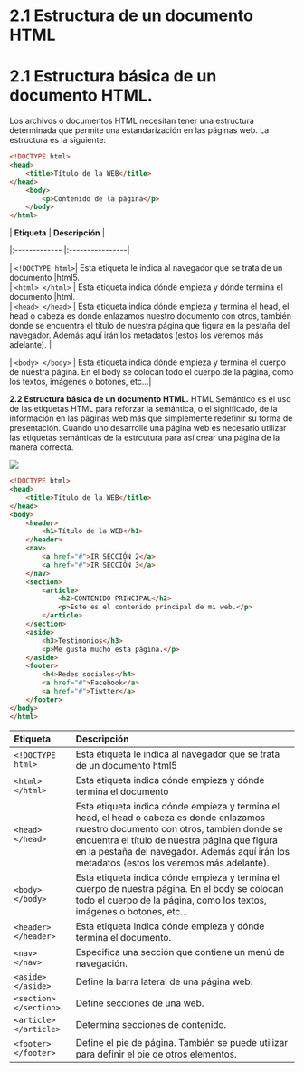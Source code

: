 # **2.1 Estructura de un documento HTML**

# **2.1 Estructura básica de un documento HTML.**

Los archivos o documentos HTML necesitan tener una estructura determinada que permite una estandarización en las páginas web. La estructura es la siguiente:

```html
<!DOCTYPE html>
<head>    
    <title>Título de la WEB</title>      
</head>  
    <body>    
        <p>Contenido de la página</p>
    </body>  
</html>
```

| **Etiqueta** | **Descripción** |

|:-------------    |:----------------|

| `<!DOCTYPE html>`| Esta etiqueta le indica al navegador que se trata de un documento |html5.                                                                                                                                                                                                                
| `<html> </html>`  | Esta etiqueta indica dónde empieza y dónde termina el documento |html.                                                                                                                                                                                                                  
| `<head> </head>`  | Esta etiqueta indica dónde empieza y termina el head, el head o cabeza es donde enlazamos nuestro documento con otros, también donde se encuentra el título de nuestra página que figura en la pestaña del navegador. Además aquí irán los metadatos (estos los veremos más adelante). |

| `<body> </body>`  | Esta etiqueta indica dónde empieza y termina el cuerpo de nuestra página. En el body se colocan todo el cuerpo de la página, como los textos, imágenes o botones, etc...|                                                                                  

**2.2 Estructura básica de un documento HTML.**
HTML Semántico es el uso de las etiquetas HTML para reforzar la semántica, o el significado, de la información en las páginas web más que simplemente redefinir su forma de presentación. Cuando uno desarrolle una página web es necesario utilizar las etiquetas semánticas de la estrcutura para así crear una página de la manera correcta.

![](https://www.eniun.com/wp-content/uploads/estructura-etiquetas-html-768x662.png)


```html
<!DOCTYPE html>  
<head>    
    <title>Título de la WEB</title>      
</head>  
<body>    
    <header>
        <h1>Título de la WEB</h1>      
    </header>    
    <nav>
        <a href="#">IR SECCIÓN 2</a>
        <a href="#">IR SECCIÓN 3</a>
    </nav>
    <section>      
        <article>
            <h2>CONTENIDO PRINCIPAL</h2>
            <p>Este es el contenido principal de mi web.</p>      
        </article>      
    </section>
    <aside>
        <h3>Testimonios</h3>
        <p>Me gusta mucho esta página.</p>
    </aside>
    <footer>
        <h4>Redes sociales</h4>
        <a href="#">Facebook</a>
        <a href="#">Tiwtter</a>
    </footer>
</body>  
</html>
```

| **Etiqueta** | **Descripción** |
|:-------------|:----------------|
| `<!DOCTYPE html>`| Esta etiqueta le indica al navegador que se trata de un documento html5|                                                                                                    
| `<html> </html>`  | Esta etiqueta indica dónde empieza y dónde termina el documento |html.                                                                                                        
| `<head> </head>`  | Esta etiqueta indica dónde empieza y termina el head, el head o cabeza es donde enlazamos nuestro documento con otros, también donde se encuentra el título de nuestra página que figura en la pestaña del navegador. Además aquí irán los metadatos (estos los veremos más adelante). |
| `<body> </body>`  | Esta etiqueta indica dónde empieza y termina el cuerpo de nuestra página. En el body se colocan todo el cuerpo de la página, como los textos, imágenes o botones, etc...|   
| `<header> </header>`  | Esta etiqueta indica dónde empieza y dónde termina el documento. |html.                                                                                                                                                                                                              
| `<nav> </nav>`  | Especifica una sección que contiene un menú de navegación. |
| `<aside> </aside>`  | Define la barra lateral de una página web. |  
| `<section> </section>`  | Define secciones de una web.|                                                              
| `<article> </article>`  | Determina secciones de contenido. |
| `<footer> </footer>`  | Define el pie de página. También se puede utilizar para definir el pie de otros elementos.|  